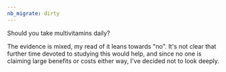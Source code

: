 ```yaml
---
nb_migrate: dirty
---
```


Should you take multivitamins daily?

The evidence is mixed, my read of it leans towards "no". It's not clear that further time devoted to studying this would help, and since no one is claiming large benefits or costs either way, I've decided not to look deeply.


